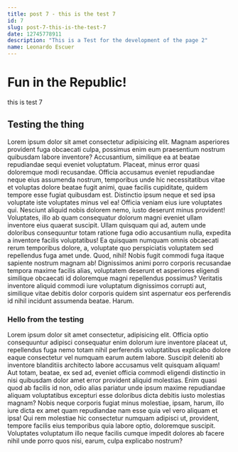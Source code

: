 ```yaml
---
title: post 7 - this is the test 7
id: 7
slug: post-7-this-is-the-test-7
date: 12745778911
description: "This is a Test for the development of the page 2"
name: Leonardo Escuer
---
```


# Fun in the Republic!

this is test 7

## Testing the thing

Lorem ipsum dolor sit amet consectetur adipisicing elit. Magnam asperiores provident fuga obcaecati culpa, possimus enim eum praesentium nostrum quibusdam labore inventore? Accusantium, similique ea at beatae repudiandae sequi eveniet voluptatum. Placeat, minus error quasi doloremque modi recusandae. Officia accusamus eveniet repudiandae neque eius assumenda nostrum, temporibus unde hic necessitatibus vitae et voluptas dolore beatae fugit animi, quae facilis cupiditate, quidem tempore esse fugiat quibusdam est. Distinctio ipsum neque et sed ipsa voluptate iste voluptates minus vel ea! Officia veniam eius iure voluptates qui. Nesciunt aliquid nobis dolorem nemo, iusto deserunt minus provident! Voluptates, illo ab quam consequatur dolorum magni eveniet ullam inventore eius quaerat suscipit. Ullam quisquam qui ad, autem unde doloribus consequuntur totam ratione fuga odio accusantium nulla, expedita a inventore facilis voluptatibus! Ea quisquam numquam omnis obcaecati rerum temporibus dolore, a, voluptate quo perspiciatis voluptatem sed repellendus fuga amet unde. Quod, nihil! Nobis fugit commodi fuga itaque sapiente nostrum magnam ab! Dignissimos animi porro corporis recusandae tempora maxime facilis alias, voluptatem deserunt et asperiores eligendi similique obcaecati id doloremque magni repellendus possimus? Veritatis inventore aliquid commodi iure voluptatum dignissimos corrupti aut, similique vitae debitis dolor corporis quidem sint aspernatur eos perferendis id nihil incidunt assumenda beatae. Harum.

### Hello from the testing

Lorem ipsum dolor sit amet consectetur, adipisicing elit. Officia optio consequuntur adipisci consequatur enim dolorum iure inventore placeat ut, repellendus fuga nemo totam nihil perferendis voluptatibus explicabo dolore eaque consectetur vel numquam earum autem labore. Suscipit deleniti ab inventore blanditiis architecto labore accusamus velit quisquam aliquam! Aut totam, beatae, ex sed ad, eveniet officia commodi eligendi distinctio in nisi quibusdam dolor amet error provident aliquid molestias. Enim quasi quod ab facilis id non, odio alias pariatur unde ipsum maxime repudiandae aliquam voluptatibus excepturi esse doloribus dicta debitis iusto molestias magnam? Nobis neque corporis fugiat minus molestiae, ipsam, harum, illo iure dicta ex amet quam repudiandae nam esse quia vel vero aliquam et ipsa! Qui rem molestiae hic consectetur numquam adipisci ut, provident, tempore facilis eius temporibus quia labore optio, doloremque suscipit. Voluptates voluptatum illo neque facilis cumque impedit dolores ab facere nihil unde porro quos nisi, earum, culpa explicabo nostrum?
